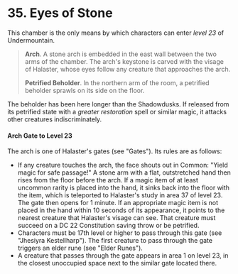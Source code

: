 # 35. Eyes of Stone

This chamber is the only means by which characters can enter *level 23* of Undermountain.

>**Arch**. A stone arch is embedded in the east wall between the two arms of the chamber. The arch's keystone is carved with the visage of Halaster, whose eyes follow any creature that approaches the arch.
>
>**Petrified Beholder**. In the northern arm of the room, a petrified beholder sprawls on its side on the floor.
>

The beholder has been here longer than the Shadowdusks. If released from its petrified state with a *greater restoration* spell or similar magic, it attacks other creatures indiscriminately.

#### Arch Gate to Level 23

The arch is one of Halaster's gates (see "Gates"). Its rules are as follows:

- If any creature touches the arch, the face shouts out in Common: "Yield magic for safe passage!" A stone arm with a flat, outstretched hand then rises from the floor before the arch. If a magic item of at least uncommon rarity is placed into the hand, it sinks back into the floor with the item, which is teleported to Halaster's study in area 37 of level 23. The gate then opens for 1 minute. If an appropriate magic item is not placed in the hand within 10 seconds of its appearance, it points to the nearest creature that Halaster's visage can see. That creature must succeed on a DC 22 Constitution saving throw or be petrified.
- Characters must be 17th level or higher to pass through this gate (see "Jhesiyra Kestellharp"). The first creature to pass through the gate triggers an elder rune (see "Elder Runes").
- A creature that passes through the gate appears in area 1 on level 23, in the closest unoccupied space next to the similar gate located there.